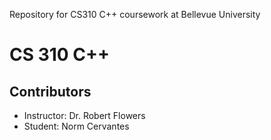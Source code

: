 Repository for CS310 C++ coursework at Bellevue University
# CS 310 C++

## Contributors
- Instructor: Dr. Robert Flowers
- Student: Norm Cervantes
